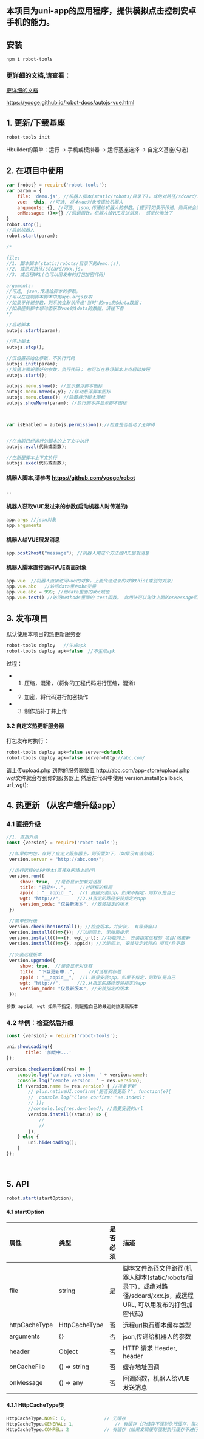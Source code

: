 ## 本项目为uni-app的应用程序，提供模拟点击控制安卓手机的能力。
 
## 安装
```
npm i robot-tools
```


### 更详细的文档,请查看：

[更详细的文档](https://yooge.github.io/robot-docs/autojs-vue.html)

https://yooge.github.io/robot-docs/autojs-vue.html


## 1. 更新/下载基座
```js
robot-tools init
```
Hbuilder的菜单：运行 -> 手机或模拟器 -> 运行基座选择 -> 自定义基座(勾选)



## 2. 在项目中使用
```js
var {robot} = require('robot-tools');
var param = { 
    file: 'demo.js', //机器人脚本(static/robots/目录下)，或绝对路径/sdcard/xxx.js，或远程URL(也可以用发布的打包加密代码)
    vue:  this, //可选, 将本vue对象传递给机器人
    arguments: {}, //可选, json,传递给机器人的参数。[提示]如果不传递，则系统会默认使用'当时'的vue的data数据
    onMessage: ()=>{} //回调函数，机器人给VUE发送消息， 感觉快淘汰了
}
robot.stop();
//启动机器人
robot.start(param); 

```
```js
/*

file:  
//1. 脚本脚本(static/robots/目录下的demo.js)，
//2. 或绝对路径/sdcard/xxx.js，
//3. 或远程URL(也可以用发布的打包加密代码)

arguments: 
//可选, json,传递给脚本的参数。
//可以在控制脚本脚本中用app.args获取
//如果不传递参数，则系统会默认传递'当时'的vue的$data数据；
//如果控制脚本想动态获取vue的$data的数据，请往下看
*/

//启动脚本
autojs.start(param); 

//停止脚本
autojs.stop();

//仅设置初始化参数，不执行代码
autojs.init(param); 
//根据上面设置好的参数，执行代码； 也可以在悬浮脚本上点启动按钮
autojs.start(); 

autojs.menu.show(); //显示悬浮脚本图标 
autojs.menu.move(x,y); //移动悬浮脚本图标
autojs.menu.close(); //隐藏悬浮脚本图标
autojs.showMenu(param); //执行脚本并显示脚本图标



var isEnabled = autojs.permission();//检查是否启动了无障碍


//在当前已经运行的脚本的上下文中执行
autojs.eval(代码或函数);

//在新是脚本上下文执行
autojs.exec(代码或函数);

```
#### 机器人脚本,请参考 https://github.com/yooge/robot
.
.

#### 机器人获取VUE发过来的参数(启动机器人时传递的)
```js
app.args //json对象
app.arguments
```
#### 机器人给VUE层发消息
```js
app.post2host("message"); //机器人用这个方法给VUE层发消息
```

#### 机器人脚本直接访问VUE页面对象
```js
app.vue  //机器人直接访问vue的对象，上面传递进来的对象this(或别的对象)
app.vue.abc   //访问data里的abc变量
app.vue.abc = 999; //给data里面的abc赋值
app.vue.test() //访问methods里面的 test函数。 此用法可以淘汰上面的onMessage回调

```


## 3. 发布项目
默认使用本项目的热更新服务器
```js
robot-tools deploy   //生成apk
robot-tools deploy apk=false  //不生成apk
```
过程：  
* 1. 压缩，混淆，（将你的工程代码进行压缩，混淆）
* 2. 加密，将代码进行加密操作
* 3. 制作热补丁并上传

#### 3.2 自定义热更新服务器

打包发布时执行：
```js 
robot-tools deploy apk=false server=default
robot-tools deploy apk=false server=http://abc.com/
```
请上传upload.php 到你的服务器位置 http://abc.com/app-store/upload.php  
wgt文件就会存到你的服务器上
然后在代码中使用  version.install(callback, url_wgt);

## 4. 热更新 （从客户端升级app）

### 4.1 直接升级
```js
//1. 直接升级
const {version} = require('robot-tools');

 //如果你的包，存到了自定义服务器上，则设置如下，（如果没有请忽略）
 version.server = "http://abc.com/";

 //运行远程的APP版本(直接从网络上运行)
 version.run({
	 show: true,  //是否显示加载对话框
	 title: "启动中..",     //对话框的标题
	 appid : "__appid__",  //1.直接安装app。如果不指定，则默认是自己
	 wgt: "http://",      //2.从指定的路径安装指定的app
	 version_code: "仅最新版本", //安装指定的版本
 })

 //简单的升级
 version.checkThenInstall(); //检查版本，并安装， 有等待窗口
 version.install(()=>{}); //功能同上, 无弹窗提示
 version.install(()=>{}, wgt_url); //功能同上, 安装指定远程的 项目/热更新
 version.install(()=>{}, appid); //功能同上, 安装指定远程的 项目/热更新
 
 //安装远程版本
 version.upgrade({
	 show: true,  //是否显示对话框
	 title: "下载更新中..",     //对话框的标题
	 appid : "__appid__",  //1.直接安装app。如果不指定，则默认是自己
	 wgt: "http://",      //2.从指定的路径安装指定的app
	 version_code: "仅最新版本", //安装指定的版本 
 });
```
`参数 appid, wgt 如果不指定，则是指自己的最近的热更新版本`


### 4.2 举例：检查然后升级
```js
const {version} = require('robot-tools');

uni.showLoading({
       title: '加载中...'
});

version.checkVersion((res) => {
	console.log('current version: ' + version.name);
	console.log('remote version: ' + res.version);
	if (version.name != res.version) { //准备更新
		// plus.nativeUI.confirm("是否安装更新？", function(e){
		// 	console.log("Close confirm: "+e.index);
		// });
		//console.log(res.download); //需要安装的url
		version.install((status) => {
			//
			//
		});
	} else {
		uni.hideLoading();
	}
});
	
 
```

## 5. API
```js
robot.start(startOption);
```
#### 4.1 startOption
| 属性| 类型 | 是否必须 | 描述 |
| :-----| :----- | :----- | :----- |
| file | string | 是 | 脚本文件路径文件路径(机器人脚本(static/robots/目录下)，或绝对路径/sdcard/xxx.js，或远程URL, 可以用发布的打包加密代码) |
| httpCacheType | HttpCacheType | 否 | 远程url执行脚本缓存类型 |
| arguments | {} | 否 | json,传递给机器人的参数 |
| header | Object | 否 | HTTP 请求 Header, header |
| onCacheFile | () => string | 否 | 缓存地址回调 |
| onMessage | () => any | 否 | 回调函数，机器人给VUE发送消息 |
#### 4.1.1 HttpCacheType类
```js
HttpCacheType.NONE: 0,				// 无缓存
HttpCacheType.GENERAL: 1,		        // 有缓存（只储存不强制执行缓存，每次还是会下载）
HttpCacheType.COMPEL: 2				// 有缓存（如果发现缓存强制执行缓存不进行下载）
```
